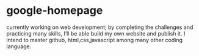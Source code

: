 ﻿# google-homepage

currently working on web development; by completing the challenges and practicing many skills, I’ll be able build my own website and publish it. I intend to master github, html,css,javascript among many other coding language.
